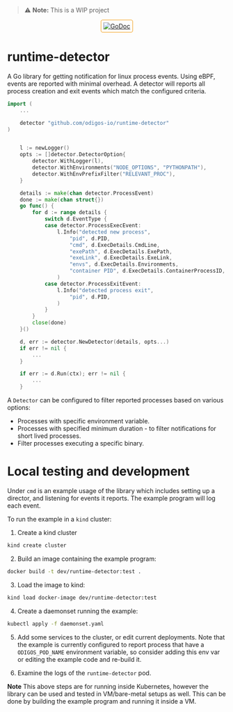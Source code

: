 > ⚠️ **Note:**
> This is a WIP project

<p align="center">
    <a href="https://godoc.org/github.com/odigos-io/runtime-detector" target="_blank">
        <img src="https://godoc.org/github.com/odigos-io/runtime-detector?status.svg" alt="GoDoc" style="border: 1px solid #f39c12; border-radius: 4px; padding: 5px;">
    </a>
</p>

# runtime-detector

A Go library for getting notification for linux process events.
Using eBPF, events are reported with minimal overhead. A detector will reports all process creation and exit events which match the configured criteria.

```Go
import (
    ...

	detector "github.com/odigos-io/runtime-detector"
)


	l := newLogger()
	opts := []detector.DetectorOption{
		detector.WithLogger(l),
		detector.WithEnvironments("NODE_OPTIONS", "PYTHONPATH"),
		detector.WithEnvPrefixFilter("RELEVANT_PROC"),
	}

	details := make(chan detector.ProcessEvent)
	done := make(chan struct{})
	go func() {
		for d := range details {
			switch d.EventType {
			case detector.ProcessExecEvent:
				l.Info("detected new process",
					"pid", d.PID,
					"cmd", d.ExecDetails.CmdLine,
					"exePath", d.ExecDetails.ExePath,
					"exeLink", d.ExecDetails.ExeLink,
					"envs", d.ExecDetails.Environments,
					"container PID", d.ExecDetails.ContainerProcessID,
				)
			case detector.ProcessExitEvent:
				l.Info("detected process exit",
					"pid", d.PID,
				)
			}
		}
		close(done)
	}()

	d, err := detector.NewDetector(details, opts...)
	if err != nil {
        ...
	}

	if err := d.Run(ctx); err != nil {
        ...
	}
```

A `Detector` can be configured to filter reported processes based on various options:
- Processes with specific environment variable.
- Processes with specified minimum duration - to filter notifications for short lived processes.
- Filter processes executing a specific binary.

# Local testing and development

Under `cmd` is an example usage of the library which includes setting up a director, and listening for events it reports.
The example program will log each event.

To run the example in a `kind` cluster:

1. Create a kind cluster
```Bash
kind create cluster
```

2. Build an image containing the example program:
```Bash
docker build -t dev/runtime-detector:test .
```

3. Load the image to kind:
```Bash
kind load docker-image dev/runtime-detector:test
```

4. Create a daemonset running the example:
```Bash
kubectl apply -f daemonset.yaml
```

5. Add some services to the cluster, or edit current deployments.
Note that the example is currently configured to report process that have a `ODIGOS_POD_NAME` environment variable,
so consider adding this env var or editing the example code and re-build it.

6. Examine the logs of the `runtime-detector` pod.

**Note** This above steps are for running inside Kubernetes, however the library can be used and tested in VM/bare-metal setups as well.
This can be done by building the example program and running it inside a VM.



